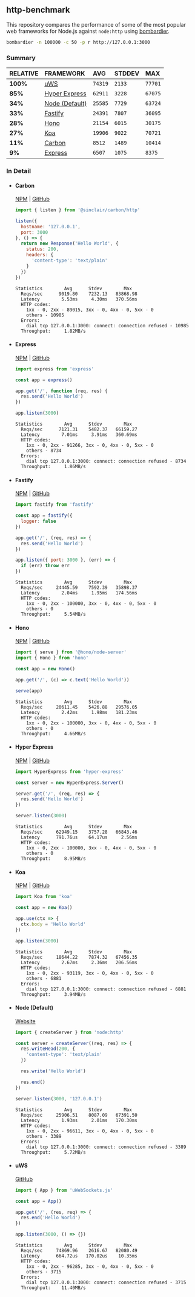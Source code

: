 ## http-benchmark

This repository compares the performance of some of the most popular web frameworks for Node.js against `node:http` using [bombardier](https://github.com/codesenberg/bombardier).

```bash
bombardier -n 100000 -c 50 -p r http://127.0.0.1:3000
```

### Summary

| RELATIVE | FRAMEWORK | AVG | STDDEV | MAX |
| :--- | :--- | :--- | :--- | :--- |
| **100%** | [uWS](#uws) | `74319` | `2133` | `77701` |
| **85%** | [Hyper Express](#hyper-express) | `62911` | `3228` | `67075` |
| **34%** | [Node (Default)](#node-default) | `25585` | `7729` | `63724` |
| **33%** | [Fastify](#fastify) | `24391` | `7807` | `36095` |
| **28%** | [Hono](#hono) | `21154` | `6015` | `30175` |
| **27%** | [Koa](#koa) | `19906` | `9022` | `70721` |
| **11%** | [Carbon](#carbon) | `8512` | `1489` | `10414` |
| **9%** | [Express](#express) | `6507` | `1075` | `8375` |


### In Detail

- #### Carbon
  [NPM](https://npmjs.com/@sinclair/carbon) | [GitHub](https://github.com/sinclairzx81/carbon)
  ```js
  import { listen } from '@sinclair/carbon/http'

  listen({
    hostname: '127.0.0.1',
    port: 3000
  }, () => {
    return new Response('Hello World', {
      status: 200,
      headers: {
        'content-type': 'text/plain'
      }
    })
  })
  ```

  ```
  Statistics        Avg      Stdev        Max
    Reqs/sec      9019.80    7232.13   83868.98
    Latency        5.53ms     4.30ms   370.56ms
    HTTP codes:
      1xx - 0, 2xx - 89015, 3xx - 0, 4xx - 0, 5xx - 0
      others - 10985
    Errors:
      dial tcp 127.0.0.1:3000: connect: connection refused - 10985
    Throughput:     1.82MB/s
  ```

- #### Express
  [NPM](https://npmjs.com/express) | [GitHub](https://github.com/expressjs/express)
  ```js
  import express from 'express'

  const app = express()

  app.get('/', function (req, res) {
    res.send('Hello World')
  })

  app.listen(3000)
  ```

  ```
  Statistics        Avg      Stdev        Max
    Reqs/sec      7121.31    5482.37   66159.27
    Latency        7.01ms     3.91ms   360.69ms
    HTTP codes:
      1xx - 0, 2xx - 91266, 3xx - 0, 4xx - 0, 5xx - 0
      others - 8734
    Errors:
      dial tcp 127.0.0.1:3000: connect: connection refused - 8734
    Throughput:     1.86MB/s
  ```

- #### Fastify
  [NPM](https://npmjs.com/fastify) | [GitHub](https://github.com/fastify/fastify)
  ```js
  import fastify from 'fastify'

  const app = fastify({
    logger: false
  })

  app.get('/', (req, res) => {
    res.send('Hello World')
  })

  app.listen({ port: 3000 }, (err) => {
    if (err) throw err
  })
  ```

  ```
  Statistics        Avg      Stdev        Max
    Reqs/sec     24445.59    7592.39   35898.37
    Latency        2.04ms     1.95ms   174.56ms
    HTTP codes:
      1xx - 0, 2xx - 100000, 3xx - 0, 4xx - 0, 5xx - 0
      others - 0
    Throughput:     5.54MB/s
  ```

- #### Hono
  [NPM](https://npmjs.com/hono) | [GitHub](https://github.com/honojs/hono)
  ```js
  import { serve } from '@hono/node-server'
  import { Hono } from 'hono'

  const app = new Hono()

  app.get('/', (c) => c.text('Hello World'))

  serve(app)
  ```

  ```
  Statistics        Avg      Stdev        Max
    Reqs/sec     20611.45    5426.88   29576.05
    Latency        2.42ms     1.98ms   181.23ms
    HTTP codes:
      1xx - 0, 2xx - 100000, 3xx - 0, 4xx - 0, 5xx - 0
      others - 0
    Throughput:     4.66MB/s
  ```

- #### Hyper Express
  [NPM](https://npmjs.com/hyper-express) | [GitHub](https://github.com/kartikk221/hyper-express)
  ```js
  import HyperExpress from 'hyper-express'

  const server = new HyperExpress.Server()

  server.get('/', (req, res) => {
    res.send('Hello World')
  })

  server.listen(3000)
  ```

  ```
  Statistics        Avg      Stdev        Max
    Reqs/sec     62949.15    3757.28   66843.46
    Latency      791.76us    64.17us     2.56ms
    HTTP codes:
      1xx - 0, 2xx - 100000, 3xx - 0, 4xx - 0, 5xx - 0
      others - 0
    Throughput:     8.95MB/s
  ```

- #### Koa
  [NPM](https://npmjs.com/koa) | [GitHub](https://github.com/koajs/koa)
  ```js
  import Koa from 'koa'

  const app = new Koa()

  app.use(ctx => {
    ctx.body = 'Hello World'
  })

  app.listen(3000)
  ```

  ```
  Statistics        Avg      Stdev        Max
    Reqs/sec     18644.22    7874.32   67456.35
    Latency        2.67ms     2.36ms   206.56ms
    HTTP codes:
      1xx - 0, 2xx - 93119, 3xx - 0, 4xx - 0, 5xx - 0
      others - 6881
    Errors:
      dial tcp 127.0.0.1:3000: connect: connection refused - 6881
    Throughput:     3.94MB/s
  ```

- #### Node (Default)
  [Website](https://nodejs.org/api/http.html)
  ```js
  import { createServer } from 'node:http'

  const server = createServer((req, res) => {
    res.writeHead(200, {
      'content-type': 'text/plain'
    })

    res.write('Hello World')

    res.end()
  })

  server.listen(3000, '127.0.0.1')
  ```

  ```
  Statistics        Avg      Stdev        Max
    Reqs/sec     25906.51    8087.09   67391.50
    Latency        1.93ms     2.01ms   170.30ms
    HTTP codes:
      1xx - 0, 2xx - 96611, 3xx - 0, 4xx - 0, 5xx - 0
      others - 3389
    Errors:
      dial tcp 127.0.0.1:3000: connect: connection refused - 3389
    Throughput:     5.72MB/s
  ```

- #### uWS
  [GitHub](https://github.com/uNetworking/uWebSockets.js)
  ```js
  import { App } from 'uWebSockets.js'

  const app = App()

  app.get('/', (res, req) => {
    res.end('Hello World')
  })

  app.listen(3000, () => {})
  ```

  ```
  Statistics        Avg      Stdev        Max
    Reqs/sec     74869.96    2616.67   82080.49
    Latency      664.72us   170.02us    10.35ms
    HTTP codes:
      1xx - 0, 2xx - 96285, 3xx - 0, 4xx - 0, 5xx - 0
      others - 3715
    Errors:
      dial tcp 127.0.0.1:3000: connect: connection refused - 3715
    Throughput:    11.40MB/s
  ```


